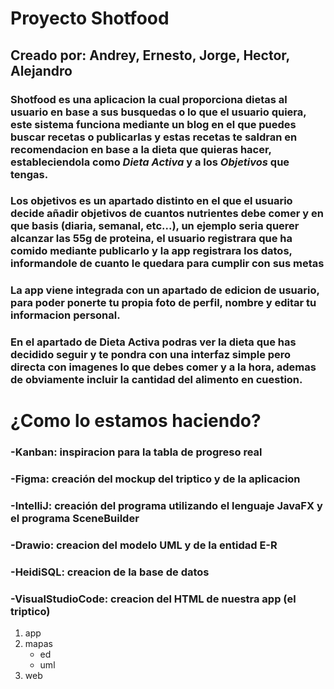 #  Proyecto Shotfood



## Creado por: Andrey, Ernesto, Jorge, Hector, Alejandro




### Shotfood es una aplicacion la cual proporciona dietas al usuario en base a sus busquedas o lo que el usuario quiera, este sistema funciona mediante un blog en el que puedes buscar recetas o publicarlas y estas recetas te saldran en recomendacion en base a la dieta que quieras hacer, estableciendola como *Dieta Activa* y a los *Objetivos* que tengas.


### Los objetivos es un apartado distinto en el que el usuario decide añadir objetivos de cuantos nutrientes debe comer y en que basis (diaria, semanal, etc...), un ejemplo seria querer alcanzar las 55g de proteina, el usuario registrara que ha comido mediante publicarlo y la app registrara los datos, informandole de cuanto le quedara para cumplir con sus metas


### La app viene integrada con un apartado de edicion de usuario, para poder ponerte tu propia foto de perfil, nombre y editar tu informacion personal.


### En el apartado de Dieta Activa podras ver la dieta que has decidido seguir y te pondra con una interfaz simple pero directa con imagenes lo que debes comer y a la hora, ademas de obviamente incluir la cantidad del alimento en cuestion.


# ¿Como lo estamos haciendo?

### -Kanban: inspiracion para la tabla de progreso real
### -Figma: creación del mockup del triptico y de la aplicacion
### -IntelliJ: creación del programa utilizando el lenguaje JavaFX y el programa SceneBuilder
### -Drawio: creacion del modelo UML y de la entidad E-R
### -HeidiSQL: creacion de la base de datos
### -VisualStudioCode: creacion del HTML de nuestra app (el triptico)



 1. app
 2. mapas
	- ed
	- uml
 3. web
